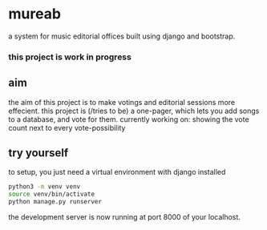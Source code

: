 # mureab
a system for music editorial offices built using django and bootstrap.


### this project is work in progress

## aim
the aim of this project is to make votings and editorial sessions more effecient. this project is (/tries to be) a one-pager, which lets you add songs to a database, and vote for them.
currently working on: showing the vote count next to every vote-possibility


## try yourself
to setup, you just need a virtual environment with django installed
```bash
python3 -m venv venv
source venv/bin/activate
python manage.py runserver
```
the development server is now running at port 8000 of your localhost.

